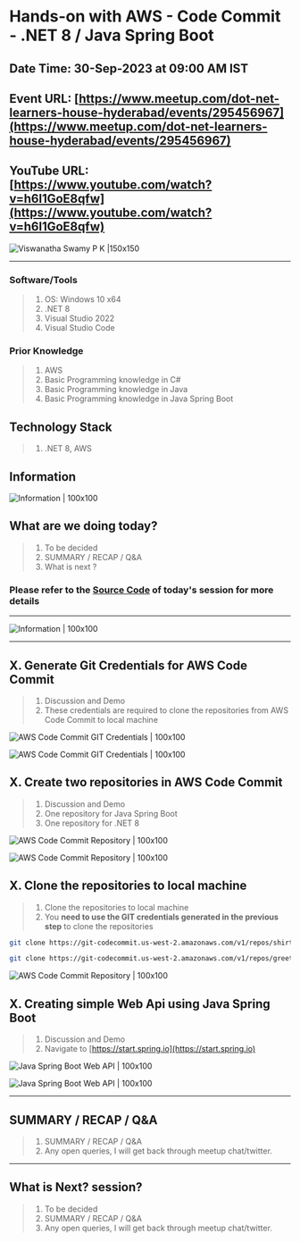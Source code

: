 # Hands-on with AWS - Code Commit - .NET 8 / Java Spring Boot

## Date Time: 30-Sep-2023 at 09:00 AM IST

## Event URL: [https://www.meetup.com/dot-net-learners-house-hyderabad/events/295456967](https://www.meetup.com/dot-net-learners-house-hyderabad/events/295456967)

## YouTube URL: [https://www.youtube.com/watch?v=h6l1GoE8qfw](https://www.youtube.com/watch?v=h6l1GoE8qfw)

![Viswanatha Swamy P K |150x150](./Documentation/Images/ViswanathaSwamyPK.PNG)

---

### Software/Tools

> 1. OS: Windows 10 x64
> 1. .NET 8
> 1. Visual Studio 2022
> 1. Visual Studio Code

### Prior Knowledge

> 1. AWS
> 1. Basic Programming knowledge in C#
> 1. Basic Programming knowledge in Java
> 1. Basic Programming knowledge in Java Spring Boot

## Technology Stack

> 1. .NET 8, AWS

## Information

![Information | 100x100](./Documentation/Images/Information.PNG)

## What are we doing today?

> 1. To be decided
> 1. SUMMARY / RECAP / Q&A
> 1. What is next ?

### Please refer to the [**Source Code**](https://github.com/vishipayyallore/speaker-series-2023/tree/main/dotnet-6-on-aws/20230930_codecommit) of today's session for more details

---

![Information | 100x100](./Documentation/Images/SeatBelt.PNG)

---

## X. Generate Git Credentials for AWS Code Commit

> 1. Discussion and Demo
> 1. These credentials are required to clone the repositories from AWS Code Commit to local machine

![AWS Code Commit GIT Credentials | 100x100](./Documentation/Images/AWSCC_GitCredentials_1.PNG)

![AWS Code Commit GIT Credentials | 100x100](./Documentation/Images/AWSCC_GitCredentials_2.PNG)

## X. Create two repositories in AWS Code Commit

> 1. Discussion and Demo
> 1. One repository for Java Spring Boot
> 1. One repository for .NET 8

![AWS Code Commit Repository | 100x100](./Documentation/Images/AWSCC_Repository_1.PNG)

![AWS Code Commit Repository | 100x100](./Documentation/Images/AWSCC_Repository_2.PNG)

## X. Clone the repositories to local machine

> 1. Clone the repositories to local machine
> 1. You **need to use the GIT credentials generated in the previous step** to clone the repositories

```bash
git clone https://git-codecommit.us-west-2.amazonaws.com/v1/repos/shirtsshop-api

git clone https://git-codecommit.us-west-2.amazonaws.com/v1/repos/greetings-api
```

![AWS Code Commit Repository | 100x100](./Documentation/Images/AWSCC_Repository_3.PNG)

## X. Creating simple Web Api using Java Spring Boot

> 1. Discussion and Demo
> 1. Navigate to [https://start.spring.io](https://start.spring.io)

![Java Spring Boot Web API | 100x100](./Documentation/Images/JavaSpringBoot_WebAPI_1.PNG)

![Java Spring Boot Web API | 100x100](./Documentation/Images/JavaSpringBoot_WebAPI_2.PNG)

---

## SUMMARY / RECAP / Q&A

> 1. SUMMARY / RECAP / Q&A
> 2. Any open queries, I will get back through meetup chat/twitter.

---

## What is Next? session?

> 1. To be decided
> 1. SUMMARY / RECAP / Q&A
> 1. Any open queries, I will get back through meetup chat/twitter.
